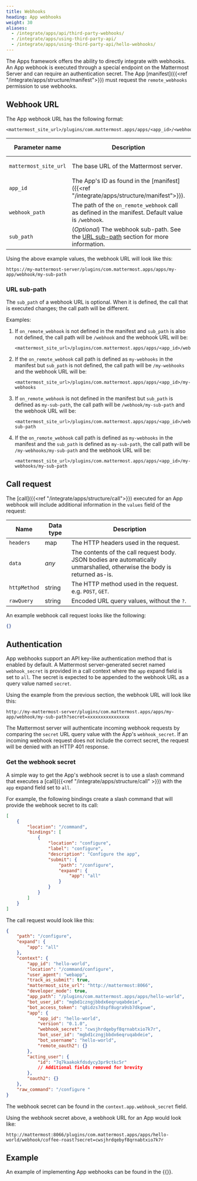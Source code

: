 ```yaml
---
title: Webhooks
heading: App webhooks
weight: 30
aliases:
  - /integrate/apps/api/third-party-webhooks/
  - /integrate/apps/using-third-party-api/
  - /integrate/apps/using-third-party-api/hello-webhooks/
---
```

The Apps framework offers the ability to directly integrate with webhooks. An App webhook is executed through a special endpoint on the Mattermost Server and can require an authentication secret.
The App [manifest]({{<ref "/integrate/apps/structure/manifest">}}) must request the `remote_webhooks` permission to use webhooks.

## Webhook URL

The App webhook URL has the following format:

```
<mattermost_site_url>/plugins/com.mattermost.apps/apps/<app_id>/<webhook_path>/<sub_path>
```

| Parameter name        | Description                                                                                            | Example value                   |
|-----------------------|--------------------------------------------------------------------------------------------------------|---------------------------------|
| `mattermost_site_url` | The base URL of the Mattermost server.                                                                 | `https://my-mattermost-server/` |
| `app_id`              | The App's ID as found in the [manifest]({{<ref "/integrate/apps/structure/manifest">}}).               | `my-app`                        |
| `webhook_path`        | The path of the `on_remote_webhook` call as defined in the manifest. Default value is `/webhook`.      | `/webhook`                      |
| `sub_path`            | (_Optional_) The webhook sub-path. See the [URL sub-path](#url-sub-path) section for more information. | `my-sub-path`                   |

Using the above example values, the webhook URL will look like this:

`https://my-mattermost-server/plugins/com.mattermost.apps/apps/my-app/webhook/my-sub-path`

### URL sub-path

The `sub_path` of a webhook URL is optional. When it is defined, the call that is executed changes; the call path will be different.

Examples:

1. If `on_remote_webhook` is not defined in the manifest and `sub_path` is also not defined, the call path will be `/webhook` and the webhook URL will be:

   ```
   <mattermost_site_url>/plugins/com.mattermost.apps/apps/<app_id>/webhook
   ```

2. If the `on_remote_webhook` call path is defined as `my-webhooks` in the manifest but `sub_path` is not defined, the call path will be `/my-webhooks` and the webhook URL will be:

   ```
   <mattermost_site_url>/plugins/com.mattermost.apps/apps/<app_id>/my-webhooks
   ```

3. If `on_remote_webhook` is not defined in the manifest but `sub_path` is defined as `my-sub-path`, the call path will be `/webhook/my-sub-path` and the webhook URL will be:

   ```
   <mattermost_site_url>/plugins/com.mattermost.apps/apps/<app_id>/webhook/my-sub-path
   ```

4. If the `on_remote_webhook` call path is defined as `my-webhooks` in the manifest and the `sub_path` is defined as `my-sub-path`, the call path will be `/my-webhooks/my-sub-path` and the webhook URL will be:

   ```
   <mattermost_site_url>/plugins/com.mattermost.apps/apps/<app_id>/my-webhooks/my-sub-path
   ```

## Call request

The [call]({{<ref "/integrate/apps/structure/call">}}) executed for an App webhook will include additional information in the `values` field of the request:

| Name         | Data type | Description                                                                                                                  |
|--------------|-----------|------------------------------------------------------------------------------------------------------------------------------|
| `headers`    | map       | The HTTP headers used in the request.                                                                                        |
| `data`       | _any_     | The contents of the call request body.<br/>JSON bodies are automatically unmarshalled, otherwise the body is returned as-is. |
| `httpMethod` | string    | The HTTP method used in the request. e.g. `POST`, `GET`.                                                                     |
| `rawQuery`   | string    | Encoded URL query values, without the `?`.                                                                                   |

An example webhook call request looks like the following:

```json
{}
```

## Authentication

App webhooks support an API key-like authentication method that is enabled by default. A Mattermost server-generated secret named `webhook_secret` is provided in a call context where the `app` expand field is set to `all`.
The secret is expected to be appended to the webhook URL as a query value named `secret`.

Using the example from the previous section, the webhook URL will look like this:

`http://my-mattermost-server/plugins/com.mattermost.apps/apps/my-app/webhook/my-sub-path?secret=xxxxxxxxxxxxxxxx`

The Mattermost server will authenticate incoming webhook requests by comparing the `secret` URL query value with the App's `webhook_secret`.
If an incoming webhook request does not include the correct secret, the request will be denied with an HTTP 401 response.

### Get the webhook secret

A simple way to get the App's webhook secret is to use a slash command that executes a [call]({{<ref "/integrate/apps/structure/call" >}}) with the `app` expand field set to `all`.

For example, the following bindings create a slash command that will provide the webhook secret to its call:

```json
[
    {
        "location": "/command",
        "bindings": [
            {
                "location": "configure",
                "label": "configure",
                "description": "Configure the app",
                "submit": {
                    "path": "/configure",
                    "expand": {
                        "app": "all"
                    }
                }
            }
        ]
    }
]
```

The call request would look like this:

```json
{
    "path": "/configure",
    "expand": {
        "app": "all"
    },
    "context": {
        "app_id": "hello-world",
        "location": "/command/configure",
        "user_agent": "webapp",
        "track_as_submit": true,
        "mattermost_site_url": "http://mattermost:8066",
        "developer_mode": true,
        "app_path": "/plugins/com.mattermost.apps/apps/hello-world",
        "bot_user_id": "mgbd1czngjbbdx6eqruqabdeie",
        "bot_access_token": "q8idzs7dspf8ugra9sb7dkgxwe",
        "app": {
            "app_id": "hello-world",
            "version": "0.1.0",
            "webhook_secret": "cwsjhrdqebyf8qrnabtxio7k7r",
            "bot_user_id": "mgbd1czngjbbdx6eqruqabdeie",
            "bot_username": "hello-world",
            "remote_oauth2": {}
        },
        "acting_user": {
            "id": "7q7kaakokfdsdycy3pr9ctkc5r"
            // Additional fields removed for brevity
        },
        "oauth2": {}
    },
    "raw_command": "/configure "
}
```

The webhook secret can be found in the `context.app.webhook_secret` field.

Using the webhook secret above, a webhook URL for an App would look like:

`http://mattermost:8066/plugins/com.mattermost.apps/apps/hello-world/webhook/coffee-roast?secret=cwsjhrdqebyf8qrnabtxio7k7r`

## Example

An example of implementing App webhooks can be found in the {{<newtabref title="Mattermost apps examples repo" href="https://github.com/mattermost/mattermost-app-examples/tree/master/golang/webhooks">}}.
